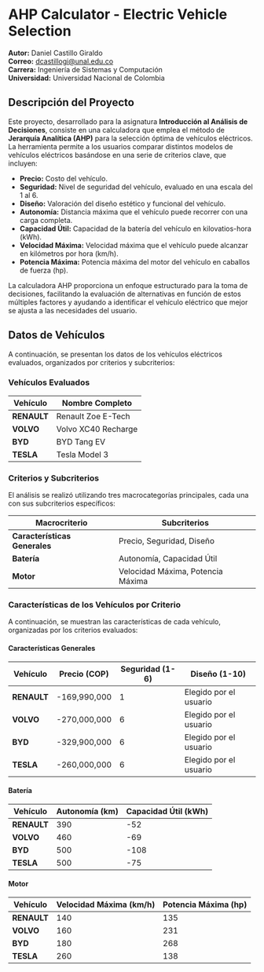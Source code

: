 # AHP Calculator - Electric Vehicle Selection

**Autor:** Daniel Castillo Giraldo  
**Correo:** <dcastillogi@unal.edu.co>  
**Carrera:** Ingeniería de Sistemas y Computación  
**Universidad:** Universidad Nacional de Colombia  

## Descripción del Proyecto

Este proyecto, desarrollado para la asignatura **Introducción al Análisis de Decisiones**, consiste en una calculadora que emplea el método de **Jerarquía Analítica (AHP)** para la selección óptima de vehículos eléctricos. La herramienta permite a los usuarios comparar distintos modelos de vehículos eléctricos basándose en una serie de criterios clave, que incluyen:

- **Precio:** Costo del vehículo.
- **Seguridad:** Nivel de seguridad del vehículo, evaluado en una escala del 1 al 6.
- **Diseño:** Valoración del diseño estético y funcional del vehículo.
- **Autonomía:** Distancia máxima que el vehículo puede recorrer con una carga completa.
- **Capacidad Útil:** Capacidad de la batería del vehículo en kilovatios-hora (kWh).
- **Velocidad Máxima:** Velocidad máxima que el vehículo puede alcanzar en kilómetros por hora (km/h).
- **Potencia Máxima:** Potencia máxima del motor del vehículo en caballos de fuerza (hp).

La calculadora AHP proporciona un enfoque estructurado para la toma de decisiones, facilitando la evaluación de alternativas en función de estos múltiples factores y ayudando a identificar el vehículo eléctrico que mejor se ajusta a las necesidades del usuario.

## Datos de Vehículos

A continuación, se presentan los datos de los vehículos eléctricos evaluados, organizados por criterios y subcriterios:

### Vehículos Evaluados

| Vehículo        | Nombre Completo           |
|-----------------|---------------------------|
| **RENAULT**     | Renault Zoe E-Tech        |
| **VOLVO**       | Volvo XC40 Recharge       |
| **BYD**         | BYD Tang EV               |
| **TESLA**       | Tesla Model 3             |

### Criterios y Subcriterios

El análisis se realizó utilizando tres macrocategorías principales, cada una con sus subcriterios específicos:

| Macrocriterio | Subcriterios                   |
|---------------|--------------------------------|
| **Características Generales**      | Precio, Seguridad, Diseño      |
| **Batería**   | Autonomía, Capacidad Útil      |
| **Motor**     | Velocidad Máxima, Potencia Máxima |

### Características de los Vehículos por Criterio

A continuación, se muestran las características de cada vehículo, organizadas por los criterios evaluados:

#### Características Generales

| Vehículo   | Precio (COP) | Seguridad (1-6) | Diseño (1-10) |
|------------|--------------|-----------------|---------------|
| **RENAULT** | -169,990,000 | 1               | Elegido por el usuario |
| **VOLVO**   | -270,000,000 | 6               | Elegido por el usuario |
| **BYD**     | -329,900,000 | 6               | Elegido por el usuario |
| **TESLA**   | -260,000,000 | 6               | Elegido por el usuario |

#### Batería

| Vehículo   | Autonomía (km) | Capacidad Útil (kWh) |
|------------|----------------|----------------------|
| **RENAULT** | 390            | -52                  |
| **VOLVO**   | 460            | -69                  |
| **BYD**     | 500            | -108                 |
| **TESLA**   | 500            | -75                  |

#### Motor

| Vehículo   | Velocidad Máxima (km/h) | Potencia Máxima (hp) |
|------------|-------------------------|----------------------|
| **RENAULT** | 140                     | 135                  |
| **VOLVO**   | 160                     | 231                  |
| **BYD**     | 180                     | 268                  |
| **TESLA**   | 260                     | 138                  |